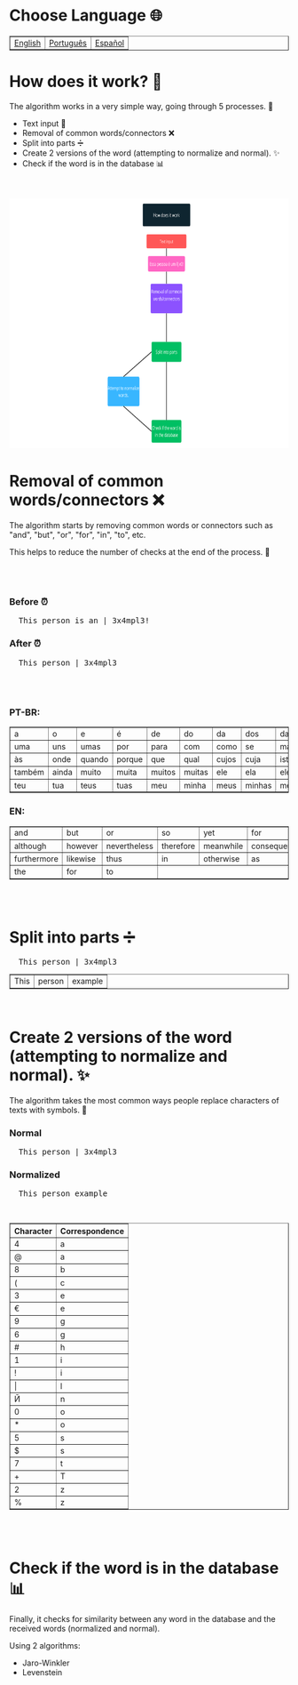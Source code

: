 # Choose Language 🌐

<table border=1>
  <tr>
    <td><a href="https://github.com/JaymeFernandes/Detector_Ofensas/blob/main/Algorithm/README.md">English</a></td>
    <td><a href="https://github.com/JaymeFernandes/Detector_Ofensas/blob/main/Algorithm/README_pt.md">Português</a></td>
    <td><a href="https://github.com/JaymeFernandes/Detector_Ofensas/blob/main/Algorithm/README_es.md">Español</a></td>
  </tr>
</table>


# How does it work? 🧠

The algorithm works in a very simple way, going through 5 processes. 🔄

- Text input 📄
- Removal of common words/connectors ❌
- Split into parts ➗
- Create 2 versions of the word (attempting to normalize and normal). ✨
- Check if the word is in the database 📊

<br/>
<br/>

<img src="img/1.EN.webp" height=450px>

<br/>

# Removal of common words/connectors ❌

The algorithm starts by removing common words or connectors such as "and", "but", "or", "for", "in", "to", etc.

This helps to reduce the number of checks at the end of the process. 🚀

<br/>
<br/>

<h3>Before ⏰</h3>
<pre>
  This person is an | 3x4mpl3!
</pre>

<h3>After ⏰</h3>
<pre>
  This person | 3x4mpl3
</pre>

<br/>
<br/>

### PT-BR:
<table border="1">
  <tr>
    <td>a</td>
    <td>o</td>
    <td>e</td>
    <td>é</td>
    <td>de</td>
    <td>do</td>
    <td>da</td>
    <td>dos</td>
    <td>das</td>
    <td>em</td>
    <td>na</td>
    <td>no</td>
    <td>nos</td>
    <td>nas</td>
    <td>um</td>
  </tr>
  <tr>
    <td>uma</td>
    <td>uns</td>
    <td>umas</td>
    <td>por</td>
    <td>para</td>
    <td>com</td>
    <td>como</td>
    <td>se</td>
    <td>mas</td>
    <td>mais</td>
    <td>menos</td>
    <td>ou</td>
    <td>ao</td>
    <td>aos</td>
    <td>à</td>
  </tr>
  <tr>
    <td>às</td>
    <td>onde</td>
    <td>quando</td>
    <td>porque</td>
    <td>que</td>
    <td>qual</td>
    <td>cujos</td>
    <td>cuja</td>
    <td>isto</td>
    <td>isso</td>
    <td>aquilo</td>
    <td>mesmo</td>
    <td>mesma</td>
    <td>mesmos</td>
    <td>mesmas</td>
  </tr>
  <tr>
    <td>também</td>
    <td>ainda</td>
    <td>muito</td>
    <td>muita</td>
    <td>muitos</td>
    <td>muitas</td>
    <td>ele</td>
    <td>ela</td>
    <td>eles</td>
    <td>elas</td>
    <td>você</td>
    <td>nós</td>
    <td>vossos</td>
    <td>vosso</td>
    <td>vos</td>
  </tr>
  <tr>
    <td>teu</td>
    <td>tua</td>
    <td>teus</td>
    <td>tuas</td>
    <td>meu</td>
    <td>minha</td>
    <td>meus</td>
    <td>minhas</td>
    <td>meus</td>
    <td>minhas</td>
    <td>seu</td>
    <td>sua</td>
    <td>suas</td>
  </tr>
</table>

### EN:
<table border="1">
  <tr>
    <td>and</td>
    <td>but</td>
    <td>or</td>
    <td>so</td>
    <td>yet</td>
    <td>for</td>
    <td>nor</td>
  </tr>
  <tr>
    <td>although</td>
    <td>however</td>
    <td>nevertheless</td>
    <td>therefore</td>
    <td>meanwhile</td>
    <td>consequently</td>
    <td>moreover</td>
  </tr>
  <tr>
    <td>furthermore</td>
    <td>likewise</td>
    <td>thus</td>
    <td>in</td>
    <td>otherwise</td>
    <td>as</td>
    <td>however</td>
  </tr>
  <tr>
    <td>the</td>
    <td>for</td>
    <td>to</td>
  </tr>
</table>

<br/>
<br/>

# Split into parts ➗

<pre>
  This person | 3x4mpl3
</pre>

<table border="1">
  <tr>
    <td>This</td>
    <td>person</td>
    <td>example</td>
  </tr>
</table>

<br/>

# Create 2 versions of the word (attempting to normalize and normal). ✨

The algorithm takes the most common ways people replace characters of texts with symbols. 🔎

<h3>Normal</h3>
<pre>
  This person | 3x4mpl3
</pre>

<h3>Normalized</h3>
<pre>
  This person example
</pre>

<br/>
<table border="1">
  <tr>
    <th>Character</th>
    <th>Correspondence</th>
  </tr>
  <tr>
    <td>4</td>
    <td>a</td>
  </tr>
  <tr>
    <td>@</td>
    <td>a</td>
  </tr>
  <tr>
    <td>8</td>
    <td>b</td>
  </tr>
  <tr>
    <td>(</td>
    <td>c</td>
  </tr>
  <tr>
    <td>3</td>
    <td>e</td>
  </tr>
  <tr>
    <td>€</td>
    <td>e</td>
  </tr>
  <tr>
    <td>9</td>
    <td>g</td>
  </tr>
  <tr>
    <td>6</td>
    <td>g</td>
  </tr>
  <tr>
    <td>#</td>
    <td>h</td>
  </tr>
  <tr>
    <td>1</td>
    <td>i</td>
  </tr>
  <tr>
    <td>!</td>
    <td>i</td>
  </tr>
  <tr>
    <td>|</td>
    <td>l</td>
  </tr>
  <tr>
    <td>Й</td>
    <td>n</td>
  </tr>
  <tr>
    <td>0</td>
    <td>o</td>
  </tr>
  <tr>
    <td>*</td>
    <td>o</td>
  </tr>
  <tr>
    <td>5</td>
    <td>s</td>
  </tr>
  <tr>
    <td>$</td>
    <td>s</td>
  </tr>
  <tr>
    <td>7</td>
    <td>t</td>
  </tr>
  <tr>
    <td>+</td>
    <td>T</td>
  </tr>
  <tr>
    <td>2</td>
    <td>z</td>
  </tr>
  <tr>
    <td>%</td>
    <td>z</td>
  </tr>
</table>

<br/>
<br/>

# Check if the word is in the database 📊

Finally, it checks for similarity between any word in the database and the received words (normalized and normal).

Using 2 algorithms:

-  Jaro-Winkler
-  Levenstein